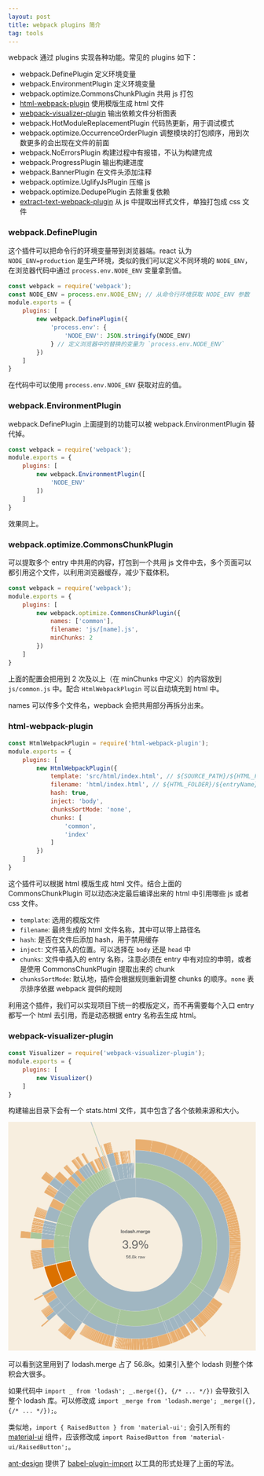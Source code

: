 ```yaml
---
layout: post
title: webpack plugins 简介
tag: tools
---
```


webpack 通过 plugins 实现各种功能。常见的 plugins 如下：

- webpack.DefinePlugin 定义环境变量
- webpack.EnvironmentPlugin 定义环境变量
- webpack.optimize.CommonsChunkPlugin 共用 js 打包
- [html-webpack-plugin](https://github.com/jantimon/html-webpack-plugin) 使用模版生成 html 文件
- [webpack-visualizer-plugin](https://github.com/chrisbateman/webpack-visualizer) 输出依赖文件分析图表
- webpack.HotModuleReplacementPlugin 代码热更新，用于调试模式
- webpack.optimize.OccurrenceOrderPlugin 调整模块的打包顺序，用到次数更多的会出现在文件的前面
- webpack.NoErrorsPlugin 构建过程中有报错，不认为构建完成
- webpack.ProgressPlugin 输出构建进度
- webpack.BannerPlugin 在文件头添加注释
- webpack.optimize.UglifyJsPlugin 压缩 js
- webpack.optimize.DedupePlugin 去除重复依赖
- [extract-text-webpack-plugin](https://github.com/webpack-contrib/extract-text-webpack-plugin) 从 js 中提取出样式文件，单独打包成 css 文件

### webpack.DefinePlugin

这个插件可以把命令行的环境变量带到浏览器端。react 认为 `NODE_ENV=production` 是生产环境，类似的我们可以定义不同环境的 `NODE_ENV`，在浏览器代码中通过 `process.env.NODE_ENV` 变量拿到值。

```js
const webpack = require('webpack');
const NODE_ENV = process.env.NODE_ENV; // 从命令行环境获取 NODE_ENV 参数
module.exports = {
    plugins: [
        new webpack.DefinePlugin({
            'process.env': {
                'NODE_ENV': JSON.stringify(NODE_ENV)
            } // 定义浏览器中的替换的变量为 `process.env.NODE_ENV`
        })
    ]
}
```

在代码中可以使用 `process.env.NODE_ENV` 获取对应的值。

### webpack.EnvironmentPlugin

webpack.DefinePlugin 上面提到的功能可以被 webpack.EnvironmentPlugin 替代掉。

```js
const webpack = require('webpack');
module.exports = {
    plugins: [
        new webpack.EnvironmentPlugin([
            'NODE_ENV'
        ])
    ]
}
```

效果同上。

### webpack.optimize.CommonsChunkPlugin

可以提取多个 entry 中共用的内容，打包到一个共用 js 文件中去，多个页面可以都引用这个文件，以利用浏览器缓存，减少下载体积。

```js
const webpack = require('webpack');
module.exports = {
    plugins: [
        new webpack.optimize.CommonsChunkPlugin({
            names: ['common'],
            filename: 'js/[name].js',
            minChunks: 2
        })
    ]
}
```

上面的配置会把用到 2 次及以上（在 minChunks 中定义）的内容放到 `js/common.js` 中。配合 `HtmlWebpackPlugin` 可以自动填充到 html 中。

names 可以传多个文件名，wepback 会把共用部分再拆分出来。

### html-webpack-plugin

```js
const HtmlWebpackPlugin = require('html-webpack-plugin');
module.exports = {
    plugins: [
        new HtmlWebpackPlugin({
            template: 'src/html/index.html', // ${SOURCE_PATH}/${HTML_FOLDER}/${htmlTemplateName}.html
            filename: 'html/index.html', // ${HTML_FOLDER}/${entryName}.html
            hash: true,
            inject: 'body',
            chunksSortMode: 'none',
            chunks: [
                'common',
                'index'
            ]
        })
    ]
}
```

这个插件可以根据 html 模版生成 html 文件。结合上面的 CommonsChunkPlugin 可以动态决定最后编译出来的 html 中引用哪些 js 或者 css 文件。

- `template`: 选用的模版文件
- `filename`: 最终生成的 html 文件名称，其中可以带上路径名
- `hash`: 是否在文件后添加 hash，用于禁用缓存
- `inject`: 文件插入的位置。可以选择在 `body` 还是 `head` 中
- `chunks`: 文件中插入的 entry 名称，注意必须在 entry 中有对应的申明，或者是使用 CommonsChunkPlugin 提取出来的 chunk
- `chunksSortMode`: 默认地，插件会根据规则重新调整 chunks 的顺序。`none` 表示排序依据 webpack 提供的规则

利用这个插件，我们可以实现项目下统一的模版定义，而不再需要每个入口 entry 都写一个 html 去引用，而是动态根据 entry 名称去生成 html。

### webpack-visualizer-plugin

```js
const Visualizer = require('webpack-visualizer-plugin');
module.exports = {
    plugins: [
        new Visualizer()
    ]
}
```

构建输出目录下会有一个 stats.html 文件，其中包含了各个依赖来源和大小。

![webpack visualizer plugin](/image/2017-02-01-webpack-plugins/webpack-visualizer-plugin.png)

可以看到这里用到了 lodash.merge 占了 56.8k。如果引入整个 lodash 则整个体积会大很多。

如果代码中 `import _ from 'lodash'; _.merge({}, {/* ... */})` 会导致引入整个 lodash 库。可以修改成 `import _merge from 'lodash.merge'; _merge({}, {/* ... */});`。

类似地，`import { RaisedButton } from 'material-ui';` 会引入所有的 [material-ui](http://www.material-ui.com/#/get-started/usage) 组件，应该修改成 `import RaisedButton from 'material-ui/RaisedButton';`。

[ant-design](https://ant.design/) 提供了 [babel-plugin-import](https://github.com/ant-design/babel-plugin-import) 以工具的形式处理了上面的写法。
